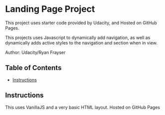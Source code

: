 # Landing Page Project

This project uses starter code provided by Udacity, and Hosted on GitHub Pages.

This projects uses Javascript to dynamically add navigation, as well as dynamically adds active styles to the navigation and section when in view.

Author: Udacity/Ryan Frayser

## Table of Contents

* [Instructions](#instructions)

## Instructions

This uses VanillaJS and a very basic HTML layout. Hosted on  GitHub Pages
